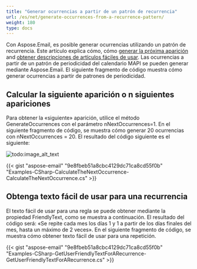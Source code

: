 ```yaml
---
title: "Generar ocurrencias a partir de un patrón de recurrencia"
url: /es/net/generate-occurrences-from-a-recurrence-pattern/
weight: 180
type: docs
---
```



Con Aspose.Email, es posible generar ocurrencias utilizando un patrón de recurrencia. Este artículo explica cómo, cómo [generar la próxima aparición](#calculate-the-next-occurrence-or-n-next-occurrences) and [obtener descripciones de artículos fáciles de usar](#get-user-friendly-text-for-a-recurrence). Las ocurrencias a partir de un patrón de periodicidad del calendario MAPI se pueden generar mediante Aspose.Email. El siguiente fragmento de código muestra cómo generar ocurrencias a partir de patrones de periodicidad.


## **Calcular la siguiente aparición o n siguientes apariciones**
Para obtener la «siguiente» aparición, utilice el método GenerateOccurrences con el parámetro nNextOccurrences=1. En el siguiente fragmento de código, se muestra cómo generar 20 ocurrencias con nNextOccurrences = 20. El resultado del código siguiente es el siguiente:

![todo:image_alt_text](generate-occurrences-from-a-recurrence-pattern_1.png)



{{< gist "aspose-email" "9e8fbeb51a8cbc4129dc71ca8cd55f0b" "Examples-CSharp-CalculateTheNextOccurrence-CalculateTheNextOccurrence.cs" >}}
## **Obtenga texto fácil de usar para una recurrencia**
El texto fácil de usar para una regla se puede obtener mediante la propiedad FriendlyText, como se muestra a continuación. El resultado del código será: «Se repite cada mes los días 1 y 1 a partir de los días finales del mes, hasta un máximo de 2 veces». En el siguiente fragmento de código, se muestra cómo obtener texto fácil de usar para una repetición.



{{< gist "aspose-email" "9e8fbeb51a8cbc4129dc71ca8cd55f0b" "Examples-CSharp-GetUserFriendlyTextForARecurrence-GetUserFriendlyTextForARecurrence.cs" >}}
